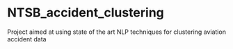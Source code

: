 # NTSB_accident_clustering
Project aimed at using state of the art NLP techniques for clustering aviation accident data
